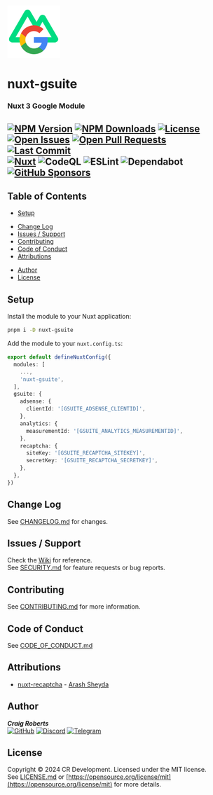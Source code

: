 [![nuxt-gsuite][logo-src]][npm-href]
# nuxt-gsuite  
### Nuxt 3 Google Module  

[![NPM Version][npm-version-src]][npm-href]
[![NPM Downloads][npm-downloads-src]][npm-href]
[![License][license-src]][npm-href]  
[![Open Issues][openissues-src]][github-href]
[![Open Pull Requests][pullrequests-src]][github-href]
[![Last Commit][lastcommit-src]][github-href]  
[![Nuxt][nuxt-src]][nuxt-href]
![CodeQL][codeql-src]
![ESLint][eslint-src]
![Dependabot][dependabot-src]
[![GitHub Sponsors][sponsors-src]][sponsors-href]
---

## Table of Contents

- [Setup](#setup)
* [Change Log](#change-log)
* [Issues / Support](#issues-/-support)
* [Contributing](#contributing)
* [Code of Conduct](#code-of-conduct)
* [Attributions](#attributions)
- [Author](#author)
- [License](#license)

## Setup

Install the module to your Nuxt application:  
```bash
pnpm i -D nuxt-gsuite
```

Add the module to your `nuxt.config.ts`:  
```typescript
export default defineNuxtConfig({
  modules: [
    ...,
    'nuxt-gsuite',
  ],
  gsuite: {
    adsense: {
      clientId: '[GSUITE_ADSENSE_CLIENTID]',
    },
    analytics: {
      measurementId: '[GSUITE_ANALYTICS_MEASUREMENTID]',
    },
    recaptcha: {
      siteKey: '[GSUITE_RECAPTCHA_SITEKEY]',
      secretKey: '[GSUITE_RECAPTCHA_SECRETKEY]',
    },
  },
})
```  

## Change Log
See [CHANGELOG.md](CHANGELOG.md) for changes.  

## Issues / Support
Check the [Wiki](https://github.com/moldypenguins/nuxt-gsuite/wiki) for reference.  
See [SECURITY.md](SECURITY.md) for feature requests or bug reports.  

## Contributing
See [CONTRIBUTING.md](CONTRIBUTING.md) for more information.  

## Code of Conduct
See [CODE_OF_CONDUCT.md](CODE_OF_CONDUCT.md)  

## Attributions
* [nuxt-recaptcha](https://github.com/arashsheyda/nuxt-recaptcha) - [Arash Sheyda](https://arashsheyda.me)  

## Author
_**Craig Roberts**_  
[![GitHub](https://img.shields.io/badge/moldypenguins-6e5494?labelColor=555555&logo=github&style=for-the-badge)](https://github.com/moldypenguins)
[![Discord](https://img.shields.io/badge/@moldypenguins-5865F2?labelColor=555555&logo=discord&style=for-the-badge)](https://discordapp.com/users/346771877211144194)
[![Telegram](https://img.shields.io/badge/@moldypenguins-27A7E7?labelColor=555555&logo=telegram&style=for-the-badge)](https://t.me/moldypenguins)  

## License
Copyright © 2024 CR Development. Licensed under the MIT license.  
See [LICENSE.md](LICENSE.md) or [https://opensource.org/license/mit](https://opensource.org/license/mit) for more details.  


<!-- Badges -->
[logo-src]: https://raw.githubusercontent.com/moldypenguins/nuxt-gsuite/master/.github/images/nuxt-gsuite.png
[npm-version-src]: https://img.shields.io/npm/v/nuxt-gsuite/latest.svg?style=for-the-badge&color=CD0000&logo=npm&logoColor=white
[npm-downloads-src]: https://img.shields.io/npm/dm/nuxt-gsuite.svg?style=for-the-badge&color=CD0000&logo=npm&logoColor=white
[license-src]: https://img.shields.io/npm/l/nuxt-gsuite.svg?style=for-the-badge&color=CD0000&logo=npm&logoColor=white
[npm-href]: https://npmjs.com/package/nuxt-gsuite

[openissues-src]: https://img.shields.io/github/issues-raw/moldypenguins/nuxt-gsuite?style=for-the-badge&logo=GitHub
[pullrequests-src]: https://img.shields.io/github/issues-pr-raw/moldypenguins/nuxt-gsuite?style=for-the-badge&logo=GitHub
[lastcommit-src]: https://img.shields.io/github/last-commit/moldypenguins/nuxt-gsuite?style=for-the-badge&logo=GitHub
[github-href]: https://github.com/moldypenguins/nuxt-gsuite

[nuxt-src]: https://img.shields.io/badge/Nuxt-002E3B?style=for-the-badge&logo=nuxtdotjs&logoColor=#00DC82
[nuxt-href]: https://nuxt.com
[codeql-src]: https://img.shields.io/badge/CodeQL-30363D?style=for-the-badge&logo=github&logoColor=white
[eslint-src]: https://img.shields.io/badge/ESLint-4B3263?style=for-the-badge&logo=eslint&logoColor=white
[dependabot-src]: https://img.shields.io/badge/dependabot-025E8C?style=for-the-badge&logo=dependabot&logoColor=white
[sponsors-src]: https://img.shields.io/badge/sponsor-30363D?style=for-the-badge&logo=GitHub-Sponsors&logoColor=EA4AAA
[sponsors-href]: https://github.com/sponsors/moldypenguins
